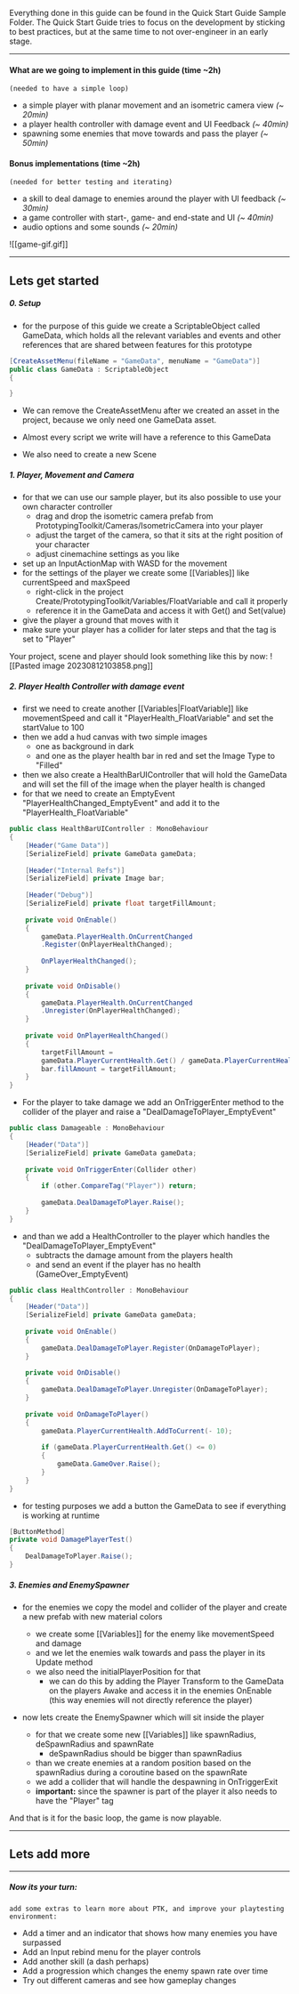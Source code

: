 
Everything done in this guide can be found in the Quick Start Guide Sample Folder.
The Quick Start Guide tries to focus on the development by sticking to best practices, but at the same time to not over-engineer in an early stage.

---
#### What are we going to implement in this guide (time ~2h)
	(needed to have a simple loop)
-  a simple player with planar movement and an isometric camera view *(~ 20min)*
-  a player health controller with damage event and UI Feedback *(~ 40min)*
-  spawning some enemies that move towards and pass the player *(~ 50min)*
#### Bonus implementations (time ~2h)
	(needed for better testing and iterating)
-  a skill to deal damage to enemies around the player with UI feedback *(~ 30min)*
-  a game controller with start-, game- and end-state and UI *(~ 40min)*
-  audio options and some sounds *(~ 20min)*

![[game-gif.gif]]

---
## Lets get started

##### 0. Setup

- for the purpose of this guide we create a ScriptableObject called GameData, which holds all the relevant variables and events and other references that are shared between features for this prototype
```csharp
[CreateAssetMenu(fileName = "GameData", menuName = "GameData")]
public class GameData : ScriptableObject  
{

}
```
- We can remove the CreateAssetMenu after we created an asset in the project, because we only need one GameData asset.
- Almost every script we write will have a reference to this GameData

-  We also need to create a new Scene

##### 1. Player, Movement and Camera

-  for that we can use our sample player, but its also possible to use your own character controller
	-  drag and drop the isometric camera prefab from PrototypingToolkit/Cameras/IsometricCamera into your player
	-  adjust the target of the camera, so that it sits at the right position of your character
	-  adjust cinemachine settings as you like
-  set up an InputActionMap with WASD for the movement
-  for the settings of the player we create some [[Variables]] like currentSpeed and maxSpeed
	-  right-click in the project Create/PrototypingToolkit/Variables/FloatVariable and call it properly
	-  reference it in the GameData and access it with Get() and Set(value)
-  give the player a ground that moves with it
-  make sure your player has a collider for later steps and that the tag is set to "Player"

Your project, scene and player should look something like this by now:
![[Pasted image 20230812103858.png]]

##### 2. Player Health Controller with damage event

- first we need to create another [[Variables|FloatVariable]] like movementSpeed and call it "PlayerHealth_FloatVariable" and set the startValue to 100
- then we add a hud canvas with two simple images
	- one as background in dark
	- and one as the player health bar in red and set the Image Type to "Filled"
- then we also create a HealthBarUIController that will hold the GameData and will set the fill of the image when the player health is changed
- for that we need to create an EmptyEvent "PlayerHealthChanged_EmptyEvent" and add it to the "PlayerHealth_FloatVariable"
```csharp
public class HealthBarUIController : MonoBehaviour  
{  
    [Header("Game Data")]  
    [SerializeField] private GameData gameData;  
      
    [Header("Internal Refs")]  
    [SerializeField] private Image bar;  
      
    [Header("Debug")]  
    [SerializeField] private float targetFillAmount;  
  
    private void OnEnable()  
    {  
	    gameData.PlayerHealth.OnCurrentChanged
	    .Register(OnPlayerHealthChanged);  
          
        OnPlayerHealthChanged();  
    }  
  
    private void OnDisable()  
    {  
	    gameData.PlayerHealth.OnCurrentChanged
	    .Unregister(OnPlayerHealthChanged); 
    }  
  
    private void OnPlayerHealthChanged()  
    {  
        targetFillAmount =
        gameData.PlayerCurrentHealth.Get() / gameData.PlayerCurrentHealth.StartValue;  
        bar.fillAmount = targetFillAmount;  
    }  
}
```

- For the player to take damage we add an OnTriggerEnter method to the collider of the player and raise a "DealDamageToPlayer_EmptyEvent"
```csharp
public class Damageable : MonoBehaviour  
{  
    [Header("Data")]  
    [SerializeField] private GameData gameData;  
  
    private void OnTriggerEnter(Collider other)  
    {  
        if (other.CompareTag("Player")) return;  
          
        gameData.DealDamageToPlayer.Raise();  
    }  
}
```

- and than we add a HealthController to the player which handles the "DealDamageToPlayer_EmptyEvent"
	-  subtracts the damage amount from the players health
	-  and send an event if the player has no health (GameOver_EmptyEvent)
```csharp
public class HealthController : MonoBehaviour  
{  
    [Header("Data")]  
    [SerializeField] private GameData gameData;  
  
    private void OnEnable()  
    {  
        gameData.DealDamageToPlayer.Register(OnDamageToPlayer);  
    }  
  
    private void OnDisable()  
    {  
        gameData.DealDamageToPlayer.Unregister(OnDamageToPlayer);  
    }  
  
    private void OnDamageToPlayer()  
    {  
        gameData.PlayerCurrentHealth.AddToCurrent(- 10); 
  
        if (gameData.PlayerCurrentHealth.Get() <= 0)  
        {  
            gameData.GameOver.Raise();  
        }  
    }  
}
```

- for testing purposes we add a button the GameData to see if everything is working at runtime
```csharp
[ButtonMethod]  
private void DamagePlayerTest()  
{  
    DealDamageToPlayer.Raise();  
}
```

##### 3. Enemies and EnemySpawner

- for the enemies we copy the model and collider of the player and create a new prefab with new material colors
	- we create some [[Variables]] for the enemy like movementSpeed and damage
	- and we let the enemies walk towards and pass the player in its Update method
	- we also need the initialPlayerPosition for that 
		- we can do this by adding the Player Transform to the GameData on the players Awake and access it in the enemies OnEnable
		  (this way enemies will not directly reference the player)

- now lets create the EnemySpawner which will sit inside the player
	- for that we create some new [[Variables]] like spawnRadius, deSpawnRadius and spawnRate
		-  deSpawnRadius should be bigger than spawnRadius
	- than we create enemies at a random position based on the spawnRadius during a coroutine based on the spawnRate
	- we add a collider that will handle the despawning in OnTriggerExit
	- **important:** since the spawner is part of the player it also needs to have the "Player" tag

And that is it for the basic loop, the game is now playable.

---
## Lets add more



---
##### Now its your turn:
	add some extras to learn more about PTK, and improve your playtesting environment:
-  Add a timer and an indicator that shows how many enemies you have surpassed
-  Add an Input rebind menu for the player controls
-  Add another skill (a dash perhaps)
-  Add a progression which changes the enemy spawn rate over time
-  Try out different cameras and see how gameplay changes